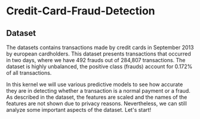 # Credit-Card-Fraud-Detection

## Dataset

The datasets contains transactions made by credit cards in September 2013 by european cardholders. 
This dataset presents transactions that occurred in two days, where we have 492 frauds out of 284,807 transactions. 
The dataset is highly unbalanced, the positive class (frauds) account for 0.172% of all transactions.  

In this kernel we will use various predictive models to see how accurate they are in detecting whether a transaction is a normal payment or a fraud. 
As described in the dataset, the features are scaled and the names of the features are not shown due to privacy reasons. 
Nevertheless, we can still analyze some important aspects of the dataset. Let's start!
